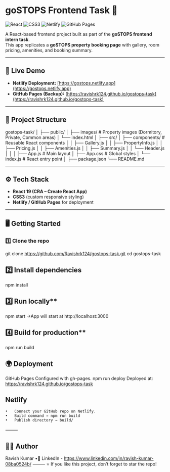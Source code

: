 # goSTOPS Frontend Task 🏨

![React](https://img.shields.io/badge/react-%2320232a.svg?style=for-the-badge&logo=react&logoColor=%2361DAFB)
![CSS3](https://img.shields.io/badge/css3-%231572B6.svg?style=for-the-badge&logo=css3&logoColor=white)
![Netlify](https://img.shields.io/badge/netlify-%23000000.svg?style=for-the-badge&logo=netlify&logoColor=#00C7B7)
![GitHub Pages](https://img.shields.io/badge/github%20pages-%23121013.svg?style=for-the-badge&logo=github&logoColor=white)

A React-based frontend project built as part of the **goSTOPS frontend intern task**.  
This app replicates a **goSTOPS property booking page** with gallery, room pricing, amenities, and booking summary.

---

## 🚀 Live Demo

- **Netlify Deployment:** [https://gostops.netlify.app](https://gostops.netlify.app)  
- **GitHub Pages (Backup):** [https://ravishrk124.github.io/gostops-task](https://ravishrk124.github.io/gostops-task)

---

## 📂 Project Structure
gostops-task/
│
├── public/
│   ├── images/         # Property images (Dormitory, Private, Common areas)
│   └── index.html
│
├── src/
│   ├── components/     # Reusable React components
│   │   ├── Gallery.js
│   │   ├── PropertyInfo.js
│   │   ├── Pricing.js
│   │   ├── Amenities.js
│   │   ├── Summary.js
│   │   └── Header.js
│   │
│   ├── App.js          # Main layout
│   ├── App.css         # Global styles
│   └── index.js        # React entry point
│
├── package.json
└── README.md

---

## ⚙️ Tech Stack

- **React 19 (CRA – Create React App)**  
- **CSS3** (custom responsive styling)  
- **Netlify / GitHub Pages** for deployment  

---

## 🖥️ Getting Started
### 1️⃣ Clone the repo

git clone https://github.com/Ravishrk124/gostops-task.git
cd gostops-task
## 2️⃣ Install dependencies
npm install
## 3️⃣ Run locally**
npm start
->App will start at http://localhost:3000
## 4️⃣ Build for production**
npm run build

## 🌍 Deployment
GitHub Pages
Configured with gh-pages.
npm run deploy
Deployed at: https://ravishrk124.github.io/gostops-task

## Netlify
	•	Connect your GitHub repo on Netlify.
	•	Build command → npm run build
	•	Publish directory → build/

⸻
## 👨‍💻 Author

Ravish Kumar
•🔗 LinkedIn - https://www.linkedin.com/in/ravish-kumar-08ba0524b/
⸻
⭐ If you like this project, don’t forget to star the repo!
